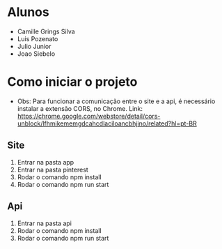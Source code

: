 # Alunos

- Camille Grings Silva
- Luis Pozenato
- Julio Junior
- Joao Siebelo

# Como iniciar o projeto

- Obs: Para funcionar a comunicação entre o site e a api, é necessário instalar a extensão CORS, no Chrome. Link: https://chrome.google.com/webstore/detail/cors-unblock/lfhmikememgdcahcdlaciloancbhjino/related?hl=pt-BR

## Site

1. Entrar na pasta app
2. Entrar na pasta pinterest
3. Rodar o comando npm install
4. Rodar o comando npm run start

## Api

1. Entrar na pasta api
2. Rodar o comando npm install
3. Rodar o comando npm run start
